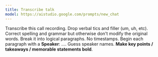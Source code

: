 ```yaml
---
title: Transcribe talk
model: https://aistudio.google.com/prompts/new_chat
---
```


Transcribe this call recording.
Drop verbal tics and filler (um, uh, etc).
Correct spelling and grammar but otherwise don't modify the original words.
Break it into logical paragraphs. No timestamps.
Begin each paragraph with a **Speaker**: ....
Guess speaker names.
**Make key points / takeaways / memorable statements bold**.

<!-- #TODO List all speakers, and who spoke when, for context -->
